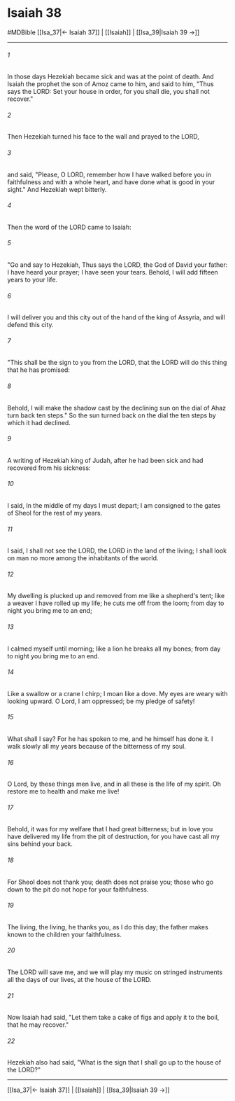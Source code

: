 # Isaiah 38
#MDBible
[[Isa_37|← Isaiah 37]] | [[Isaiah]] | [[Isa_39|Isaiah 39 →]]

***

###### 1 
In those days Hezekiah became sick and was at the point of death. And Isaiah the prophet the son of Amoz came to him, and said to him, "Thus says the LORD: Set your house in order, for you shall die, you shall not recover." 

###### 2 
Then Hezekiah turned his face to the wall and prayed to the LORD, 

###### 3 
and said, "Please, O LORD, remember how I have walked before you in faithfulness and with a whole heart, and have done what is good in your sight." And Hezekiah wept bitterly. 

###### 4 
Then the word of the LORD came to Isaiah: 

###### 5 
"Go and say to Hezekiah, Thus says the LORD, the God of David your father: I have heard your prayer; I have seen your tears. Behold, I will add fifteen years to your life. 

###### 6 
I will deliver you and this city out of the hand of the king of Assyria, and will defend this city. 

###### 7 
"This shall be the sign to you from the LORD, that the LORD will do this thing that he has promised: 

###### 8 
Behold, I will make the shadow cast by the declining sun on the dial of Ahaz turn back ten steps." So the sun turned back on the dial the ten steps by which it had declined. 

###### 9 
A writing of Hezekiah king of Judah, after he had been sick and had recovered from his sickness: 

###### 10 
I said, In the middle of my days I must depart; I am consigned to the gates of Sheol for the rest of my years. 

###### 11 
I said, I shall not see the LORD, the LORD in the land of the living; I shall look on man no more among the inhabitants of the world. 

###### 12 
My dwelling is plucked up and removed from me like a shepherd's tent; like a weaver I have rolled up my life; he cuts me off from the loom; from day to night you bring me to an end; 

###### 13 
I calmed myself until morning; like a lion he breaks all my bones; from day to night you bring me to an end. 

###### 14 
Like a swallow or a crane I chirp; I moan like a dove. My eyes are weary with looking upward. O Lord, I am oppressed; be my pledge of safety! 

###### 15 
What shall I say? For he has spoken to me, and he himself has done it. I walk slowly all my years because of the bitterness of my soul. 

###### 16 
O Lord, by these things men live, and in all these is the life of my spirit. Oh restore me to health and make me live! 

###### 17 
Behold, it was for my welfare that I had great bitterness; but in love you have delivered my life from the pit of destruction, for you have cast all my sins behind your back. 

###### 18 
For Sheol does not thank you; death does not praise you; those who go down to the pit do not hope for your faithfulness. 

###### 19 
The living, the living, he thanks you, as I do this day; the father makes known to the children your faithfulness. 

###### 20 
The LORD will save me, and we will play my music on stringed instruments all the days of our lives, at the house of the LORD. 

###### 21 
Now Isaiah had said, "Let them take a cake of figs and apply it to the boil, that he may recover." 

###### 22 
Hezekiah also had said, "What is the sign that I shall go up to the house of the LORD?" 

***

[[Isa_37|← Isaiah 37]] | [[Isaiah]] | [[Isa_39|Isaiah 39 →]]
